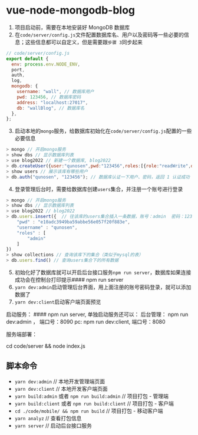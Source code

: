 # vue-node-mongodb-blog



1. 项目启动前，需要在本地安装好 MongoDB 数据库
2. 在`code/server/config.js`文件配置数据库名、用户以及密码等一些必要的信息；这些信息都可以自定义，但是需要跟`步骤 3`同步起来

```js
// code/server/config.js
export default {
  env: process.env.NODE_ENV,
  port,
  auth,
  log,
  mongodb: {
    username: "wall", // 数据库用户
    pwd: 123456, // 数据库密码
    address: "localhost:27017",
    db: "wallBlog", // 数据库名
  },
};
```

3. 启动本地的`mongo`服务，给数据库初始化在`code/server/config.js`配置的一些必要信息

```js
> mongo // 开启mongo服务
> show dbs // 显示数据库列表
> use blog2022 // 新建一个数据库, blog2022
> db.createUser({user:"qunosen",pwd:"123456",roles:[{role:"readWrite",db:'blog2022'}]}) // 在wallBlog数据库创建一个qunosen用户，密码为123456
> show users // 展示该库有哪些用户
> db.auth("qunosen", "123456"); // 数据库认证一下用户、密码，返回 1 认证成功
```

4. 登录管理后台时，需要给数据库创建`users`集合，并注册一个账号进行登录

```js
> mongo // 开启mongo服务
> show dbs // 显示数据库列表
> use blog2022 // blog2022
> db.users.insert({  // 往该库的users集合插入一条数据，账号：admin  密码：123456
    "pwd" : "e10adc3949ba59abbe56e057f20f883e",
    "username" : "qunosen",
    "roles" : [
        "admin"
    ]
})
> show collections // 查询该库下的集合（类似于mysql的表）
> db.users.find() // 查询users集合下的所有数据
```

5. 初始化好了数据库就可以开启后台接口服务`npm run server`，数据库如果连接成功会在控制台打印提示#### npm run server
6. `yarn dev:admin`启动管理后台界面，用上面注册的账号密码登录，就可以添加数据了
7. `yarn dev:client`启动客户端页面预览



启动服务： #### npm run server,  单独启动服务还可以：
后台管理： npm run dev:admin ， 端口号：8090
pc: npm run dev:client, 端口号：8080

服务端部署：

cd code/server && node index.js


## 脚本命令

- `yarn dev:admin` // 本地开发管理端页面
- `yarn dev:client` // 本地开发客户端页面
- `yarn build:admin` 或者 `npm run build:admin` // 项目打包 - 管理端
- `yarn build:client` 或者 `npm run build:client` // 项目打包 - 客户端
- `cd ./code/mobile/ && npm run build` // 项目打包 - 移动客户端
- `yarn analyz` // 查看打包信息
- `yarn server` // 启动后台接口服务

